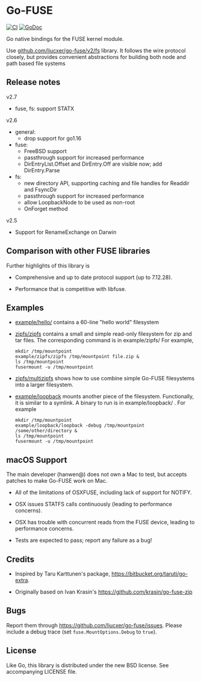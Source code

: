 # Go-FUSE

[![CI](https://github.com/liucxer/go-fuse/actions/workflows/ci.yml/badge.svg)](https://github.com/liucxer/go-fuse/actions/workflows/ci.yml)
[![GoDoc](https://godoc.org/github.com/liucxer/go-fuse/v2/fs?status.svg)](https://godoc.org/github.com/liucxer/go-fuse/v2/fs)

Go native bindings for the FUSE kernel module.

Use
[github.com/liucxer/go-fuse/v2/fs](https://godoc.org/github.com/liucxer/go-fuse/v2/fs)
library.  It follows the wire protocol closely, but provides
convenient abstractions for building both node and path based file
systems

## Release notes

v2.7

* fuse, fs: support STATX

v2.6

* general:
  * drop support for go1.16 
* fuse:
  * FreeBSD support
  * passthrough support for increased performance
  * DirEntryList.Offset and DirEntry.Off are visible now; add DirEntry.Parse 
* fs:
  * new directory API, supporting caching and file handles for Readdir and FsyncDir 
  * passthrough support for increased performance
  * allow LoopbackNode to be used as non-root
  * OnForget method

v2.5

* Support for RenameExchange on Darwin


## Comparison with other FUSE libraries

Further highlights of this library is

* Comprehensive and up to date protocol support (up to 7.12.28).

* Performance that is competitive with libfuse.


## Examples

* [example/hello/](example/hello/main.go) contains a 60-line "hello world" filesystem

* [zipfs/zipfs](zipfs/zipfs.go) contains a small and simple read-only filesystem for
  zip and tar files. The corresponding command is in example/zipfs/
  For example,

  ```shell
  mkdir /tmp/mountpoint
  example/zipfs/zipfs /tmp/mountpoint file.zip &
  ls /tmp/mountpoint
  fusermount -u /tmp/mountpoint
  ````

* [zipfs/multizipfs](zipfs/multizipfs.go) shows how to use combine
  simple Go-FUSE filesystems into a larger filesystem.

* [example/loopback](example/loopback/main.go) mounts another piece of the filesystem.
  Functionally, it is similar to a symlink.  A binary to run is in
  example/loopback/ . For example

  ```shell
  mkdir /tmp/mountpoint
  example/loopback/loopback -debug /tmp/mountpoint /some/other/directory &
  ls /tmp/mountpoint
  fusermount -u /tmp/mountpoint
  ```

## macOS Support

The main developer (hanwen@) does not own a Mac to test, but accepts
patches to make Go-FUSE work on Mac.

* All of the limitations of OSXFUSE, including lack of support for
  NOTIFY.

* OSX issues STATFS calls continuously (leading to performance
  concerns).

* OSX has trouble with concurrent reads from the FUSE device, leading
  to performance concerns.

* Tests are expected to pass; report any failure as a bug!

## Credits

* Inspired by Taru Karttunen's package, https://bitbucket.org/taruti/go-extra.

* Originally based on Ivan Krasin's https://github.com/krasin/go-fuse-zip

## Bugs

Report them through https://github.com/liucxer/go-fuse/issues. Please
include a debug trace (set `fuse.MountOptions.Debug` to `true`).

## License

Like Go, this library is distributed under the new BSD license.  See
accompanying LICENSE file.

